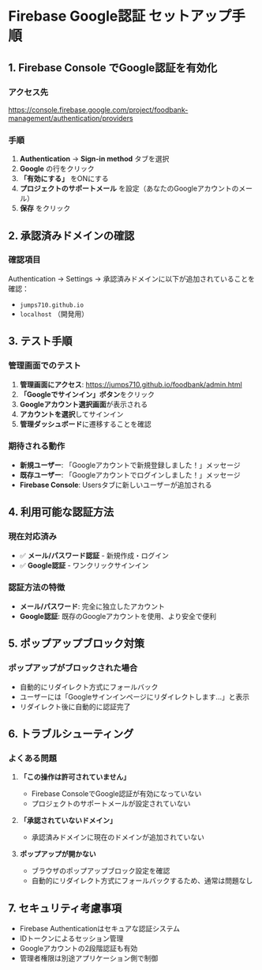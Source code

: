 # Firebase Google認証 セットアップ手順

## 1. Firebase Console でGoogle認証を有効化

### アクセス先
https://console.firebase.google.com/project/foodbank-management/authentication/providers

### 手順
1. **Authentication** → **Sign-in method** タブを選択
2. **Google** の行をクリック
3. **「有効にする」** をONにする
4. **プロジェクトのサポートメール** を設定（あなたのGoogleアカウントのメール）
5. **保存** をクリック

## 2. 承認済みドメインの確認

### 確認項目
Authentication → Settings → 承認済みドメインに以下が追加されていることを確認：
- `jumps710.github.io`
- `localhost` （開発用）

## 3. テスト手順

### 管理画面でのテスト
1. **管理画面にアクセス**: https://jumps710.github.io/foodbank/admin.html
2. **「Googleでサインイン」ボタン**をクリック
3. **Googleアカウント選択画面**が表示される
4. **アカウントを選択**してサインイン
5. **管理ダッシュボード**に遷移することを確認

### 期待される動作
- **新規ユーザー**: 「Googleアカウントで新規登録しました！」メッセージ
- **既存ユーザー**: 「Googleアカウントでログインしました！」メッセージ
- **Firebase Console**: Usersタブに新しいユーザーが追加される

## 4. 利用可能な認証方法

### 現在対応済み
- ✅ **メール/パスワード認証** - 新規作成・ログイン
- ✅ **Google認証** - ワンクリックサインイン

### 認証方法の特徴
- **メール/パスワード**: 完全に独立したアカウント
- **Google認証**: 既存のGoogleアカウントを使用、より安全で便利

## 5. ポップアップブロック対策

### ポップアップがブロックされた場合
- 自動的にリダイレクト方式にフォールバック
- ユーザーには「Googleサインインページにリダイレクトします...」と表示
- リダイレクト後に自動的に認証完了

## 6. トラブルシューティング

### よくある問題
1. **「この操作は許可されていません」**
   - Firebase ConsoleでGoogle認証が有効になっていない
   - プロジェクトのサポートメールが設定されていない

2. **「承認されていないドメイン」**
   - 承認済みドメインに現在のドメインが追加されていない

3. **ポップアップが開かない**
   - ブラウザのポップアップブロック設定を確認
   - 自動的にリダイレクト方式にフォールバックするため、通常は問題なし

## 7. セキュリティ考慮事項

- Firebase Authenticationはセキュアな認証システム
- IDトークンによるセッション管理
- Googleアカウントの2段階認証も有効
- 管理者権限は別途アプリケーション側で制御